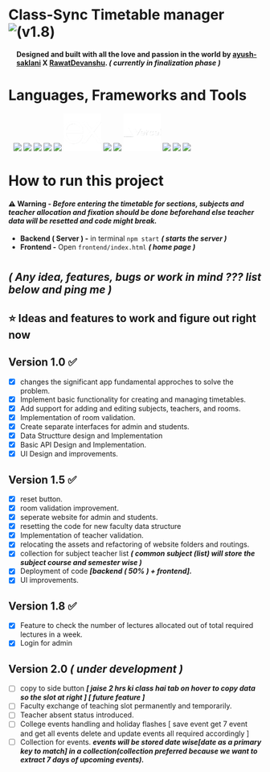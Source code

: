 # **Class-Sync Timetable manager (v1.8)** <img src="frontend/assets/image/logo.png" height="110" align="left"/>
**Designed and built with all the love and passion in the world by
<a class="link-danger" href="https://github.com/ayush-saklani"><b>ayush-saklani</b></a>
<b>X</b>
<a class="link-primary" href="https://github.com/RawatDevanshu"><b>RawatDevanshu</b></a>.
_( currently in finalization phase )_**

# **Languages, Frameworks and Tools**
<div align="left" style="margin: 10px;">
<img src="https://cdn.jsdelivr.net/gh/devicons/devicon@latest/icons/html5/html5-original.svg" height="75"/>
<img src="https://cdn.jsdelivr.net/gh/devicons/devicon@latest/icons/css3/css3-original.svg" height="75"/>
<img src="https://cdn.jsdelivr.net/gh/devicons/devicon@latest/icons/javascript/javascript-original.svg" height="75"/>
<img src="https://cdn.jsdelivr.net/gh/devicons/devicon@latest/icons/bootstrap/bootstrap-original.svg"height="75"/>
<img src="https://static-00.iconduck.com/assets.00/node-js-icon-454x512-nztofx17.png"height="75"/>
<img src="./assets/img/expressjs-logo.png"height="75"/>
<img src="https://cdn.jsdelivr.net/gh/devicons/devicon@latest/icons/mongodb/mongodb-original-wordmark.svg" height="75"/>
<img src="https://cdn.jsdelivr.net/gh/devicons/devicon@latest/icons/mongoose/mongoose-original-wordmark.svg" height="75"/>
<img src="./assets/img/vercel-logo.png"height="75"/>
<img src="https://cdn.jsdelivr.net/gh/devicons/devicon@latest/icons/npm/npm-original-wordmark.svg" height="75"/>
<img src="https://cdn.jsdelivr.net/gh/devicons/devicon@latest/icons/postman/postman-original.svg"height=75/>
<img src="https://cdn.jsdelivr.net/gh/devicons/devicon@latest/icons/json/json-plain.svg" height="75"/>
<!-- <img src="https://cdn.jsdelivr.net/gh/devicons/devicon@latest/icons/react/react-original.svg" height="75"/> -->
<!-- <img src="https://cdn.jsdelivr.net/gh/devicons/devicon@latest/icons/nextjs/nextjs-original.svg" height=75/> -->
</div>

# How to run this project
#### ⚠️ Warning - *Before entering the timetable for sections, subjects and teacher allocation and fixation  should be done beforehand else teacher data will be resetted and code might break.*
- **Backend ( Server ) -** in terminal `npm start` ***( starts the server )***
- **Frontend -** Open `frontend/index.html` ***( home page )*** 

#

##  _( Any idea, features, bugs or work in mind ??? list below and ping me )_
## ⭐ Ideas and features to work and figure out right now

## Version 1.0  ✅
- [x] changes the significant app fundamental approches to solve the problem. 
- [x] Implement basic functionality for creating and managing timetables.
- [x] Add support for adding and editing subjects, teachers, and rooms.
- [x] Implementation of room validation.
- [x] Create separate interfaces for admin and students.
- [x] Data Structture design and Implementation
- [x] Basic API Design and Implementation.
- [x] UI Design and improvements.

## Version 1.5  ✅
- [x] reset button.
- [x] room validation improvement.
- [x] seperate website for admin and students.
- [x] resetting the code for new faculty data structure
- [x] Implementation of teacher validation.
- [x] relocating the assets and refactoring of website folders and routings.
- [x] collection for subject teacher list ___( common subject (list) will store the subject course and semester wise )___
- [x] Deployment of code ___[backend ( 50% ) + frontend].___
- [x] UI improvements.
 
## Version 1.8 ✅
- [x] Feature to check the number of lectures allocated out of total required lectures in a week.
- [x] Login for admin

## Version 2.0 *( under development )*
- [ ] copy to side button ***[ jaise 2 hrs ki class hai tab on hover to copy data so the slot at right ] [ future feature ]***
- [ ] Faculty exchange of teaching slot permanently and temporarily.
- [ ] Teacher absent status introduced.
- [ ] College events handling and holiday flashes [ save event get 7 event and get all events delete and update events all required accordingly  ]
- [ ] Collection for events.
___events will be stored date wise[date as a primary key to match] in a collection(collection preferred because we want to extract 7 days of upcoming events).___